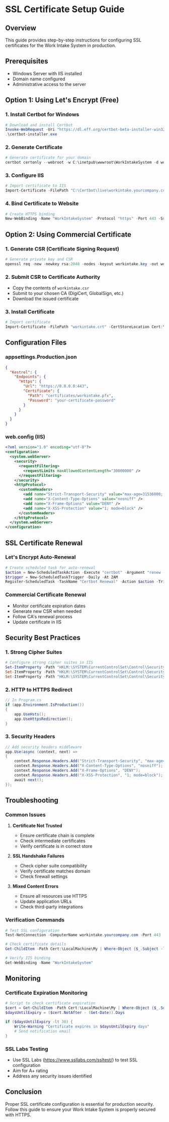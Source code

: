 # SSL Certificate Setup Guide

## Overview
This guide provides step-by-step instructions for configuring SSL certificates for the Work Intake System in production.

## Prerequisites
- Windows Server with IIS installed
- Domain name configured
- Administrative access to the server

## Option 1: Using Let's Encrypt (Free)

### 1. Install Certbot for Windows
```powershell
# Download and install Certbot
Invoke-WebRequest -Uri "https://dl.eff.org/certbot-beta-installer-win32.exe" -OutFile "certbot-installer.exe"
.\certbot-installer.exe
```

### 2. Generate Certificate
```powershell
# Generate certificate for your domain
certbot certonly --webroot -w C:\inetpub\wwwroot\WorkIntakeSystem -d workintake.yourcompany.com
```

### 3. Configure IIS
```powershell
# Import certificate to IIS
Import-Certificate -FilePath "C:\Certbot\live\workintake.yourcompany.com\fullchain.pem" -CertStoreLocation Cert:\LocalMachine\My
```

### 4. Bind Certificate to Website
```powershell
# Create HTTPS binding
New-WebBinding -Name "WorkIntakeSystem" -Protocol "https" -Port 443 -SslFlags 1
```

## Option 2: Using Commercial Certificate

### 1. Generate CSR (Certificate Signing Request)
```powershell
# Generate private key and CSR
openssl req -new -newkey rsa:2048 -nodes -keyout workintake.key -out workintake.csr
```

### 2. Submit CSR to Certificate Authority
- Copy the contents of `workintake.csr`
- Submit to your chosen CA (DigiCert, GlobalSign, etc.)
- Download the issued certificate

### 3. Install Certificate
```powershell
# Import certificate
Import-Certificate -FilePath "workintake.crt" -CertStoreLocation Cert:\LocalMachine\My
```

## Configuration Files

### appsettings.Production.json
```json
{
  "Kestrel": {
    "Endpoints": {
      "Https": {
        "Url": "https://0.0.0.0:443",
        "Certificate": {
          "Path": "certificates/workintake.pfx",
          "Password": "your-certificate-password"
        }
      }
    }
  }
}
```

### web.config (IIS)
```xml
<?xml version="1.0" encoding="utf-8"?>
<configuration>
  <system.webServer>
    <security>
      <requestFiltering>
        <requestLimits maxAllowedContentLength="30000000" />
      </requestFiltering>
    </security>
    <httpProtocol>
      <customHeaders>
        <add name="Strict-Transport-Security" value="max-age=31536000; includeSubDomains" />
        <add name="X-Content-Type-Options" value="nosniff" />
        <add name="X-Frame-Options" value="DENY" />
        <add name="X-XSS-Protection" value="1; mode=block" />
      </customHeaders>
    </httpProtocol>
  </system.webServer>
</configuration>
```

## SSL Certificate Renewal

### Let's Encrypt Auto-Renewal
```powershell
# Create scheduled task for auto-renewal
$action = New-ScheduledTaskAction -Execute "certbot" -Argument "renew --quiet"
$trigger = New-ScheduledTaskTrigger -Daily -At 2AM
Register-ScheduledTask -TaskName "Certbot Renewal" -Action $action -Trigger $trigger
```

### Commercial Certificate Renewal
- Monitor certificate expiration dates
- Generate new CSR when needed
- Follow CA's renewal process
- Update certificate in IIS

## Security Best Practices

### 1. Strong Cipher Suites
```powershell
# Configure strong cipher suites in IIS
Set-ItemProperty -Path "HKLM:\SYSTEM\CurrentControlSet\Control\SecurityProviders\SCHANNEL\Ciphers\DES 56/56" -Name "Enabled" -Value 0
Set-ItemProperty -Path "HKLM:\SYSTEM\CurrentControlSet\Control\SecurityProviders\SCHANNEL\Ciphers\RC2 40/128" -Name "Enabled" -Value 0
Set-ItemProperty -Path "HKLM:\SYSTEM\CurrentControlSet\Control\SecurityProviders\SCHANNEL\Ciphers\RC2 56/128" -Name "Enabled" -Value 0
```

### 2. HTTP to HTTPS Redirect
```csharp
// In Program.cs
if (app.Environment.IsProduction())
{
    app.UseHsts();
    app.UseHttpsRedirection();
}
```

### 3. Security Headers
```csharp
// Add security headers middleware
app.Use(async (context, next) =>
{
    context.Response.Headers.Add("Strict-Transport-Security", "max-age=31536000; includeSubDomains");
    context.Response.Headers.Add("X-Content-Type-Options", "nosniff");
    context.Response.Headers.Add("X-Frame-Options", "DENY");
    context.Response.Headers.Add("X-XSS-Protection", "1; mode=block");
    await next();
});
```

## Troubleshooting

### Common Issues

1. **Certificate Not Trusted**
   - Ensure certificate chain is complete
   - Check intermediate certificates
   - Verify certificate is in correct store

2. **SSL Handshake Failures**
   - Check cipher suite compatibility
   - Verify certificate matches domain
   - Check firewall settings

3. **Mixed Content Errors**
   - Ensure all resources use HTTPS
   - Update application URLs
   - Check third-party integrations

### Verification Commands
```powershell
# Test SSL configuration
Test-NetConnection -ComputerName workintake.yourcompany.com -Port 443

# Check certificate details
Get-ChildItem -Path Cert:\LocalMachine\My | Where-Object {$_.Subject -like "*workintake*"}

# Verify IIS binding
Get-WebBinding -Name "WorkIntakeSystem"
```

## Monitoring

### Certificate Expiration Monitoring
```powershell
# Script to check certificate expiration
$cert = Get-ChildItem -Path Cert:\LocalMachine\My | Where-Object {$_.Subject -like "*workintake*"}
$daysUntilExpiry = ($cert.NotAfter - (Get-Date)).Days

if ($daysUntilExpiry -lt 30) {
    Write-Warning "Certificate expires in $daysUntilExpiry days"
    # Send notification email
}
```

### SSL Labs Testing
- Use SSL Labs (https://www.ssllabs.com/ssltest/) to test SSL configuration
- Aim for A+ rating
- Address any security issues identified

## Conclusion
Proper SSL certificate configuration is essential for production security. Follow this guide to ensure your Work Intake System is properly secured with HTTPS. 